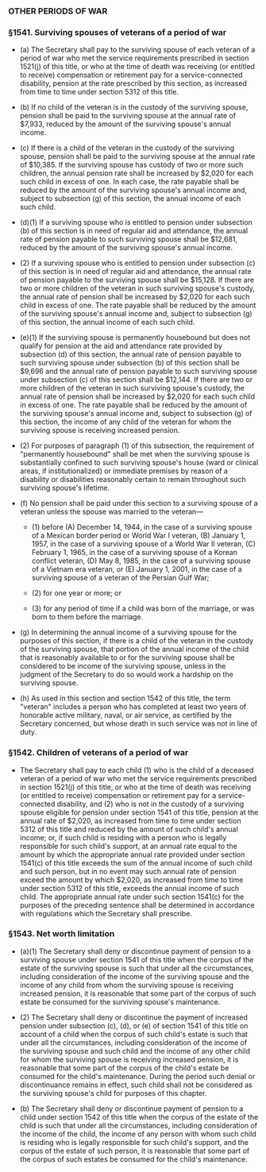 ### OTHER PERIODS OF WAR

### §1541. Surviving spouses of veterans of a period of war
* (a) The Secretary shall pay to the surviving spouse of each veteran of a period of war who met the service requirements prescribed in section 1521(j) of this title, or who at the time of death was receiving (or entitled to receive) compensation or retirement pay for a service-connected disability, pension at the rate prescribed by this section, as increased from time to time under section 5312 of this title.

* (b) If no child of the veteran is in the custody of the surviving spouse, pension shall be paid to the surviving spouse at the annual rate of $7,933, reduced by the amount of the surviving spouse's annual income.

* (c) If there is a child of the veteran in the custody of the surviving spouse, pension shall be paid to the surviving spouse at the annual rate of $10,385. If the surviving spouse has custody of two or more such children, the annual pension rate shall be increased by $2,020 for each such child in excess of one. In each case, the rate payable shall be reduced by the amount of the surviving spouse's annual income and, subject to subsection (g) of this section, the annual income of each such child.

* (d)(1) If a surviving spouse who is entitled to pension under subsection (b) of this section is in need of regular aid and attendance, the annual rate of pension payable to such surviving spouse shall be $12,681, reduced by the amount of the surviving spouse's annual income.

* (2) If a surviving spouse who is entitled to pension under subsection (c) of this section is in need of regular aid and attendance, the annual rate of pension payable to the surviving spouse shall be $15,128. If there are two or more children of the veteran in such surviving spouse's custody, the annual rate of pension shall be increased by $2,020 for each such child in excess of one. The rate payable shall be reduced by the amount of the surviving spouse's annual income and, subject to subsection (g) of this section, the annual income of each such child.

* (e)(1) If the surviving spouse is permanently housebound but does not qualify for pension at the aid and attendance rate provided by subsection (d) of this section, the annual rate of pension payable to such surviving spouse under subsection (b) of this section shall be $9,696 and the annual rate of pension payable to such surviving spouse under subsection (c) of this section shall be $12,144. If there are two or more children of the veteran in such surviving spouse's custody, the annual rate of pension shall be increased by $2,020 for each such child in excess of one. The rate payable shall be reduced by the amount of the surviving spouse's annual income and, subject to subsection (g) of this section, the income of any child of the veteran for whom the surviving spouse is receiving increased pension.

* (2) For purposes of paragraph (1) of this subsection, the requirement of "permanently housebound" shall be met when the surviving spouse is substantially confined to such surviving spouse's house (ward or clinical areas, if institutionalized) or immediate premises by reason of a disability or disabilities reasonably certain to remain throughout such surviving spouse's lifetime.

* (f) No pension shall be paid under this section to a surviving spouse of a veteran unless the spouse was married to the veteran—

  * (1) before (A) December 14, 1944, in the case of a surviving spouse of a Mexican border period or World War I veteran, (B) January 1, 1957, in the case of a surviving spouse of a World War II veteran, (C) February 1, 1965, in the case of a surviving spouse of a Korean conflict veteran, (D) May 8, 1985, in the case of a surviving spouse of a Vietnam era veteran, or (E) January 1, 2001, in the case of a surviving spouse of a veteran of the Persian Gulf War;

  * (2) for one year or more; or

  * (3) for any period of time if a child was born of the marriage, or was born to them before the marriage.


* (g) In determining the annual income of a surviving spouse for the purposes of this section, if there is a child of the veteran in the custody of the surviving spouse, that portion of the annual income of the child that is reasonably available to or for the surviving spouse shall be considered to be income of the surviving spouse, unless in the judgment of the Secretary to do so would work a hardship on the surviving spouse.

* (h) As used in this section and section 1542 of this title, the term "veteran" includes a person who has completed at least two years of honorable active military, naval, or air service, as certified by the Secretary concerned, but whose death in such service was not in line of duty.

### §1542. Children of veterans of a period of war
* The Secretary shall pay to each child (1) who is the child of a deceased veteran of a period of war who met the service requirements prescribed in section 1521(j) of this title, or who at the time of death was receiving (or entitled to receive) compensation or retirement pay for a service-connected disability, and (2) who is not in the custody of a surviving spouse eligible for pension under section 1541 of this title, pension at the annual rate of $2,020, as increased from time to time under section 5312 of this title and reduced by the amount of such child's annual income; or, if such child is residing with a person who is legally responsible for such child's support, at an annual rate equal to the amount by which the appropriate annual rate provided under section 1541(c) of this title exceeds the sum of the annual income of such child and such person, but in no event may such annual rate of pension exceed the amount by which $2,020, as increased from time to time under section 5312 of this title, exceeds the annual income of such child. The appropriate annual rate under such section 1541(c) for the purposes of the preceding sentence shall be determined in accordance with regulations which the Secretary shall prescribe.

### §1543. Net worth limitation
* (a)(1) The Secretary shall deny or discontinue payment of pension to a surviving spouse under section 1541 of this title when the corpus of the estate of the surviving spouse is such that under all the circumstances, including consideration of the income of the surviving spouse and the income of any child from whom the surviving spouse is receiving increased pension, it is reasonable that some part of the corpus of such estate be consumed for the surviving spouse's maintenance.

* (2) The Secretary shall deny or discontinue the payment of increased pension under subsection (c), (d), or (e) of section 1541 of this title on account of a child when the corpus of such child's estate is such that under all the circumstances, including consideration of the income of the surviving spouse and such child and the income of any other child for whom the surviving spouse is receiving increased pension, it is reasonable that some part of the corpus of the child's estate be consumed for the child's maintenance. During the period such denial or discontinuance remains in effect, such child shall not be considered as the surviving spouse's child for purposes of this chapter.

* (b) The Secretary shall deny or discontinue payment of pension to a child under section 1542 of this title when the corpus of the estate of the child is such that under all the circumstances, including consideration of the income of the child, the income of any person with whom such child is residing who is legally responsible for such child's support, and the corpus of the estate of such person, it is reasonable that some part of the corpus of such estates be consumed for the child's maintenance.